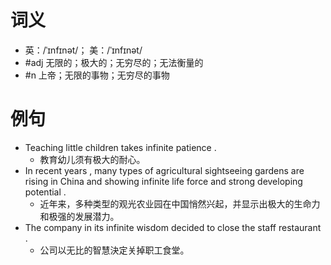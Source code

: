 # 词义
- 英：/ˈɪnfɪnət/； 美：/ˈɪnfɪnət/
- #adj 无限的；极大的；无穷尽的；无法衡量的
- #n 上帝；无限的事物；无穷尽的事物
# 例句
- Teaching little children takes infinite patience .
	- 教育幼儿须有极大的耐心。
- In recent years , many types of agricultural sightseeing gardens are rising in China and showing infinite life force and strong developing potential .
	- 近年来，多种类型的观光农业园在中国悄然兴起，并显示出极大的生命力和极强的发展潜力。
- The company in its infinite wisdom decided to close the staff restaurant .
	- 公司以无比的智慧決定关掉职工食堂。
